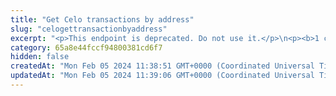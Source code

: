 ```yaml
---
title: "Get Celo transactions by address"
slug: "celogettransactionbyaddress"
excerpt: "<p>This endpoint is deprecated. Do not use it.</p>\n<p><b>1 credit per API call</b></p>\n<p>Get Celo transactions by address. This includes incoming and outgoing transactions for the address.</p>"
category: 65a8e44fccf94800381cd6f7
hidden: false
createdAt: "Mon Feb 05 2024 11:38:51 GMT+0000 (Coordinated Universal Time)"
updatedAt: "Mon Feb 05 2024 11:39:06 GMT+0000 (Coordinated Universal Time)"
---
```

